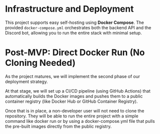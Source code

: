 # Infrastructure and Deployment

This project supports easy self-hosting using **Docker Compose**. The provided `docker-compose.yml` orchestrates both the backend API and the Discord bot, allowing you to run the entire stack with minimal setup.

# Post-MVP: Direct Docker Run (No Cloning Needed)
As the project matures, we will implement the second phase of our deployment strategy.

At that stage, we will set up a CI/CD pipeline (using GitHub Actions) that automatically builds the Docker images and pushes them to a public container registry (like Docker Hub or GitHub Container Registry).

Once that is in place, a non-developer user will not need to clone the repository. They will be able to run the entire project with a simple command like docker run or by using a docker-compose.yml file that pulls the pre-built images directly from the public registry.